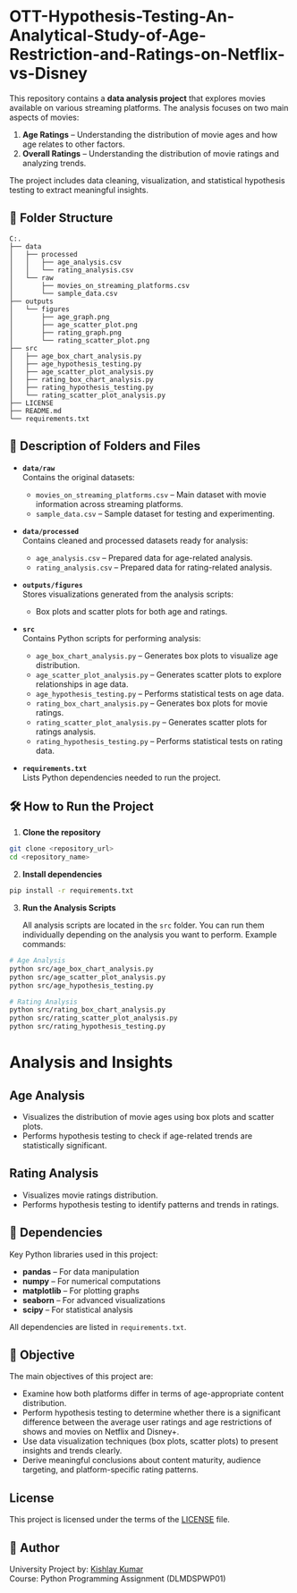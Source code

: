 # OTT-Hypothesis-Testing-An-Analytical-Study-of-Age-Restriction-and-Ratings-on-Netflix-vs-Disney

This repository contains a **data analysis project** that explores movies available on various streaming platforms. The analysis focuses on two main aspects of movies:

1. **Age Ratings** – Understanding the distribution of movie ages and how age relates to other factors.  
2. **Overall Ratings** – Understanding the distribution of movie ratings and analyzing trends.

The project includes data cleaning, visualization, and statistical hypothesis testing to extract meaningful insights.



## 📁 Folder Structure
```
C:.
├── data
│   ├── processed
│   │   ├── age_analysis.csv
│   │   └── rating_analysis.csv
│   └── raw
│       ├── movies_on_streaming_platforms.csv
│       └── sample_data.csv
├── outputs
│   └── figures
│       ├── age_graph.png
│       ├── age_scatter_plot.png
│       ├── rating_graph.png
│       └── rating_scatter_plot.png
├── src
│   ├── age_box_chart_analysis.py
│   ├── age_hypothesis_testing.py
│   ├── age_scatter_plot_analysis.py
│   ├── rating_box_chart_analysis.py
│   ├── rating_hypothesis_testing.py
│   └── rating_scatter_plot_analysis.py
├── LICENSE
├── README.md
└── requirements.txt

```




## 📂 Description of Folders and Files

- **`data/raw`**  
  Contains the original datasets:  
  - `movies_on_streaming_platforms.csv` – Main dataset with movie information across streaming platforms.  
  - `sample_data.csv` – Sample dataset for testing and experimenting.

- **`data/processed`**  
  Contains cleaned and processed datasets ready for analysis:  
  - `age_analysis.csv` – Prepared data for age-related analysis.  
  - `rating_analysis.csv` – Prepared data for rating-related analysis.

- **`outputs/figures`**  
  Stores visualizations generated from the analysis scripts:  
  - Box plots and scatter plots for both age and ratings.

- **`src`**  
  Contains Python scripts for performing analysis:  
  - `age_box_chart_analysis.py` – Generates box plots to visualize age distribution.  
  - `age_scatter_plot_analysis.py` – Generates scatter plots to explore relationships in age data.  
  - `age_hypothesis_testing.py` – Performs statistical tests on age data.  
  - `rating_box_chart_analysis.py` – Generates box plots for movie ratings.  
  - `rating_scatter_plot_analysis.py` – Generates scatter plots for ratings analysis.  
  - `rating_hypothesis_testing.py` – Performs statistical tests on rating data.

- **`requirements.txt`**  
  Lists Python dependencies needed to run the project.



## 🛠️ How to Run the Project

1. **Clone the repository**
```bash
git clone <repository_url>
cd <repository_name>

```
2. **Install dependencies**
```bash
pip install -r requirements.txt
```
3. **Run the Analysis Scripts**

    All analysis scripts are located in the `src` folder. You can run them individually depending on the analysis you want to perform. Example commands:

```bash
# Age Analysis
python src/age_box_chart_analysis.py
python src/age_scatter_plot_analysis.py
python src/age_hypothesis_testing.py

# Rating Analysis
python src/rating_box_chart_analysis.py
python src/rating_scatter_plot_analysis.py
python src/rating_hypothesis_testing.py
```


# Analysis and Insights

## Age Analysis
- Visualizes the distribution of movie ages using box plots and scatter plots.
- Performs hypothesis testing to check if age-related trends are statistically significant.

## Rating Analysis
- Visualizes movie ratings distribution.
- Performs hypothesis testing to identify patterns and trends in ratings.



## 🔗 Dependencies
Key Python libraries used in this project:

- **pandas** – For data manipulation  
- **numpy** – For numerical computations  
- **matplotlib** – For plotting graphs  
- **seaborn** – For advanced visualizations  
- **scipy** – For statistical analysis  

All dependencies are listed in `requirements.txt`.



## 🎯 Objective
The main objectives of this project are:

- Examine how both platforms differ in terms of age-appropriate content distribution.  
- Perform hypothesis testing to determine whether there is a significant difference between the average user ratings and age restrictions of shows and movies on Netflix and Disney+.  
- Use data visualization techniques (box plots, scatter plots) to present insights and trends clearly.  
- Derive meaningful conclusions about content maturity, audience targeting, and platform-specific rating patterns.




##  License

This project is licensed under the terms of the [LICENSE](./LICENSE) file.

## 📌 Author
University Project by: [Kishlay Kumar](https://github.com/kishlaykumar990-hue)  
Course: Python Programming Assignment (DLMDSPWP01)








